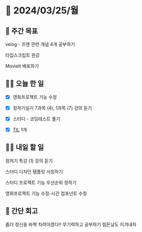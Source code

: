 # 📅 2024/03/25/월

## 🚀 주간 목표

velog - 프엔 관련 개념 4개 공부하기

타입스크립트 완강

MovieIt 배포하기

## 💪🏻 오늘 한 일

- [x] 영화프로젝트 기능 수정 

- [x] 정처기실기 7과목 (4), 1과목 (7) 강의 듣기

- [x] 스터디 - 코딩테스트 풀기 

- [x] [TIL](https://velog.io/@oaksusu/TIL-%EC%BD%94%ED%85%8C%EC%97%90%EC%84%9C-%EC%9E%90%EC%A3%BC-%EC%82%AC%EC%9A%A9%ED%95%98%EB%8A%94-%EC%9E%90%EB%B0%94%EC%8A%A4%ED%81%AC%EB%A6%BD%ED%8A%B8) 1개 

## 🫵🏻 내일 할 일

정처기 특강 (1) 강의 듣기

스터디 디자인 템플릿 서칭하기

스터디 프로젝트 기능 우선순위 정하기

영화프로젝트 기능 수정-시간 컴포넌트 수정

## 👀 간단 회고
좀더 정신을 바짝 차려야겠다!!
무기력하고 공부하기 힘든날도 이겨내자
